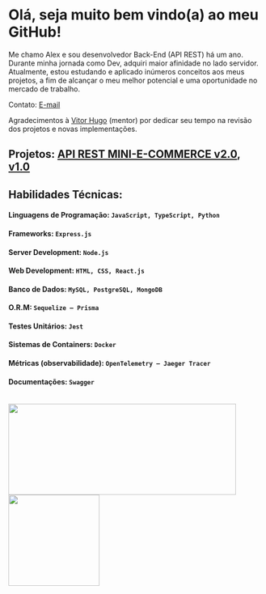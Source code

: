 # Olá, seja muito bem vindo(a) ao meu GitHub!

Me chamo Alex e sou desenvolvedor Back-End (API REST) há um ano.
Durante minha jornada como Dev, adquiri maior afinidade no lado servidor.
Atualmente, estou estudando e aplicado inúmeros conceitos aos meus projetos, a fim de alcançar o meu melhor potencial e uma oportunidade no mercado de trabalho.

Contato: [E-mail](https://linktr.ee/contato.alex)

Agradecimentos à [Vitor Hugo](https://www.linkedin.com/in/vitorhcs/) (mentor) por dedicar seu tempo na revisão dos projetos e novas implementações.

## Projetos: [API REST MINI-E-COMMERCE v2.0](https://github.com/AlexSnider/Mini-E-commerce-TS-Prisma), [v1.0](https://github.com/AlexSnider/Projeto-API-e-commerce-Node.js)

## Habilidades Técnicas:
#### Linguagens de Programação: `JavaScript, TypeScript, Python`
#### Frameworks: `Express.js`
#### Server Development: `Node.js`
#### Web Development: `HTML, CSS, React.js`
#### Banco de Dados: `MySQL, PostgreSQL, MongoDB`
#### O.R.M: `Sequelize – Prisma`
#### Testes Unitários: `Jest`
#### Sistemas de Containers: `Docker`
#### Métricas (observabilidade): `OpenTelemetry – Jaeger Tracer`
#### Documentações: `Swagger` <br/><br/>

<div>
   <img height="180em" width="450em" src="https://github-readme-stats.vercel.app/api?username=AlexSnider&show_icons=true&theme=tokyonight"/>
   <img height="180em" src="https://github-readme-stats.vercel.app/api/top-langs/?username=AlexSnider&layout=compact&theme=tokyonight"/>
</div>
